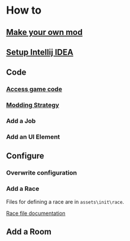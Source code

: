 # How to

## [Make your own mod](make_your_own_mod.md)
## [Setup Intellij IDEA](intellij_setup.md)

## Code

### [Access game code](access_game_code.md)
### [Modding Strategy](modding_strategy.md)
### Add a Job
### Add an UI Element

## Configure

### Overwrite configuration

### Add a Race

Files for defining a race are in `assets\init\race`.

[Race file documentation](res/race/_EXAMPLE.txt)

## Add a Room



